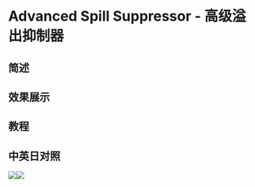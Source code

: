 # Advanced Spill Suppressor - 高级溢出抑制器

## 简述

## 效果展示

## 教程

## 中英日对照

![](https://mir.yuelili.com/wp-content/uploads/user/AE/effects/AE-Effects-Keying-Advanced_Spill_Suppressor.png)![](https://mir.yuelili.com/wp-content/uploads/user/AE/effects/AE-Effects-Keying-Advanced_Spill_Suppressor_cn.png)
